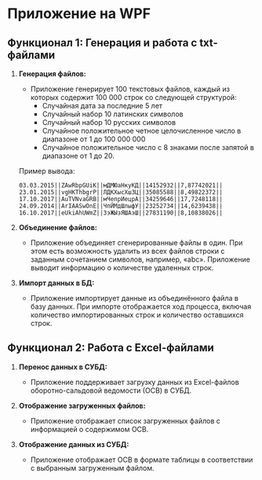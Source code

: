 # Приложение на WPF

## Функционал 1: Генерация и работа с txt-файлами

1. **Генерация файлов:**
    - Приложение генерирует 100 текстовых файлов, каждый из которых содержит 100 000 строк со следующей структурой:
        - Случайная дата за последние 5 лет
        - Случайный набор 10 латинских символов
        - Случайный набор 10 русских символов
        - Случайное положительное четное целочисленное число в диапазоне от 1 до 100 000 000
        - Случайное положительное число с 8 знаками после запятой в диапазоне от 1 до 20.

    Пример вывода:
    ```
    03.03.2015||ZAwRbpGUiK||мДМЮаНкуКД||14152932||7,87742021||
    23.01.2015||vgHKThbgrP||ЛДКХысХшЗЦ||35085588||8,49822372||
    17.10.2017||AuTVNvaGRB||мЧепрИецрА||34259646||17,7248118||
    24.09.2014||ArIAASwOnE||ЧпЙМдШлыфУ||23252734||14,6239438||
    16.10.2017||eUkiAhUWmZ||ЗэЖЫзЯШАэШ||27831190||8,10838026||
    ```

2. **Объединение файлов:**
    - Приложение объединяет сгенерированные файлы в один. При этом есть возможность удалить из всех файлов строки с заданным сочетанием символов, например, «abc». Приложение выводит информацию о количестве удаленных строк.

3. **Импорт данных в БД:**
    - Приложение импортирует данные из объединённого файла в базу данных. При импорте отображается ход процесса, включая количество импортированных строк и количество оставшихся строк.

## Функционал 2: Работа с Excel-файлами

1. **Перенос данных в СУБД:**
    - Приложение поддерживает загрузку данных из Excel-файлов оборотно-сальдовой ведомости (ОСВ) в СУБД.

2. **Отображение загруженных файлов:**
    - Приложение отображает список загруженных файлов с информацией о содержимом ОСВ.

3. **Отображение данных из СУБД:**
    - Приложение отображает ОСВ в формате таблицы в соответствии с выбранным загруженным файлом.
